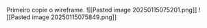 Primeiro copie o wireframe.
![[Pasted image 20250115075201.png]]
![[Pasted image 20250115075849.png]]
